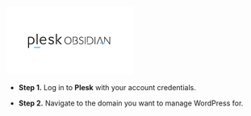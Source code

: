 <img src="/kb-images/plesk/plesk-logo.png" alt="Plesk Logo" width="250">

* **Step 1.** Log in to **Plesk** with your account credentials.

* **Step 2.** Navigate to the domain you want to manage WordPress for.
